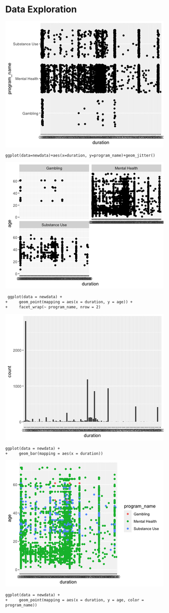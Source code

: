 # Data Exploration





![Plot 1](Rplot01.png)

```
ggplot(data=newdata)+aes(x=duration, y=program_name)+geom_jitter()
```

![Plot 2](Rplot02.png)

```
 ggplot(data = newdata) + 
+     geom_point(mapping = aes(x = duration, y = age)) + 
+     facet_wrap(~ program_name, nrow = 2)
```

![Plot 3](Rplot03.png)

```
ggplot(data = newdata) + 
+     geom_bar(mapping = aes(x = duration))
```

![Plot 4](Rplot04.png)

```
ggplot(data = newdata) + 
+     geom_point(mapping = aes(x = duration, y = age, color = program_name))
```
